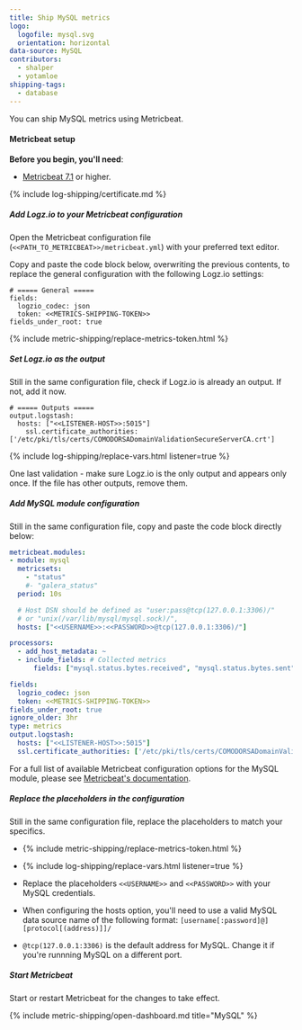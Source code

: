 ```yaml
---
title: Ship MySQL metrics
logo:
  logofile: mysql.svg
  orientation: horizontal
data-source: MySQL
contributors:
  - shalper
  - yotamloe
shipping-tags:
  - database
---
```


You can ship MySQL metrics using Metricbeat.

#### Metricbeat setup

**Before you begin, you'll need**:

* [Metricbeat 7.1](https://www.elastic.co/guide/en/beats/metricbeat/current/metricbeat-installation.html) or higher.

<div class="tasklist">

{% include log-shipping/certificate.md %}

##### Add Logz.io to your Metricbeat configuration

Open the Metricbeat configuration file (`<<PATH_TO_METRICBEAT>>/metricbeat.yml`) with your preferred text editor.

Copy and paste the code block below, overwriting the previous contents, to replace the general configuration with the following Logz.io settings:

```shell
# ===== General =====
fields:
  logzio_codec: json
  token: <<METRICS-SHIPPING-TOKEN>>
fields_under_root: true
```
{% include metric-shipping/replace-metrics-token.html %}

##### Set Logz.io as the output

Still in the same configuration file, check if Logz.io is already an output. If not, add it now.


```shell
# ===== Outputs =====
output.logstash:
  hosts: ["<<LISTENER-HOST>>:5015"]
    ssl.certificate_authorities: ['/etc/pki/tls/certs/COMODORSADomainValidationSecureServerCA.crt']
```

{% include log-shipping/replace-vars.html listener=true %}

One last validation - make sure Logz.io is the only output and appears only once.
If the file has other outputs, remove them.



##### Add MySQL module configuration

Still in the same configuration file, copy and paste the code block directly below:


```yml
metricbeat.modules:
- module: mysql
  metricsets:
    - "status"
    #- "galera_status"
  period: 10s

  # Host DSN should be defined as "user:pass@tcp(127.0.0.1:3306)/"
  # or "unix(/var/lib/mysql/mysql.sock)/",
  hosts: ["<<USERNAME>>:<<PASSWORD>>@tcp(127.0.0.1:3306)/"]

processors:
  - add_host_metadata: ~
  - include_fields: # Collected metrics
      fields: ["mysql.status.bytes.received", "mysql.status.bytes.sent", "mysql.status.command.delete", "mysql.status.command.insert", "mysql.status.command.select", "mysql.status.command.update", "mysql.status.connections", "mysql.status.open.files", "mysql.status.opened", "mysql.status.threads.created", "mysql.status.threads.running", "event.module", "metricset.name", "agent.hostname", "host.name","token","logzio_codec","type","service.type"]

fields:
  logzio_codec: json
  token: <<METRICS-SHIPPING-TOKEN>>
fields_under_root: true
ignore_older: 3hr
type: metrics
output.logstash:
  hosts: ["<<LISTENER-HOST>>:5015"]
  ssl.certificate_authorities: ['/etc/pki/tls/certs/COMODORSADomainValidationSecureServerCA.crt']
```

For a full list of available Metricbeat configuration options for the MySQL module, please see [Metricbeat's documentation](https://www.elastic.co/guide/en/beats/metricbeat/current/metricbeat-module-mysql.html).

##### Replace the placeholders in the configuration

Still in the same configuration file, replace the placeholders to match your specifics.

* {% include metric-shipping/replace-metrics-token.html %}

* {% include log-shipping/replace-vars.html listener=true %}

* Replace the placeholders `<<USERNAME>>` and `<<PASSWORD>>` with your MySQL credentials.

* When configuring the hosts option, you'll need to use a valid MySQL data source name of the following format: `[username[:password]@][protocol[(address)]]/`

* `@tcp(127.0.0.1:3306)` is the default address for MySQL. Change it if you're runnning MySQL on a different port.

##### Start Metricbeat

Start or restart Metricbeat for the changes to take effect.

{% include metric-shipping/open-dashboard.md title="MySQL" %}

</div>